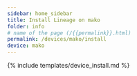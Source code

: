 ```yaml
---
sidebar: home_sidebar
title: Install Lineage on mako
folder: info
# name of the page (/{{permalink}}.html)
permalink: /devices/mako/install
device: mako
---
```

{% include templates/device_install.md %}
